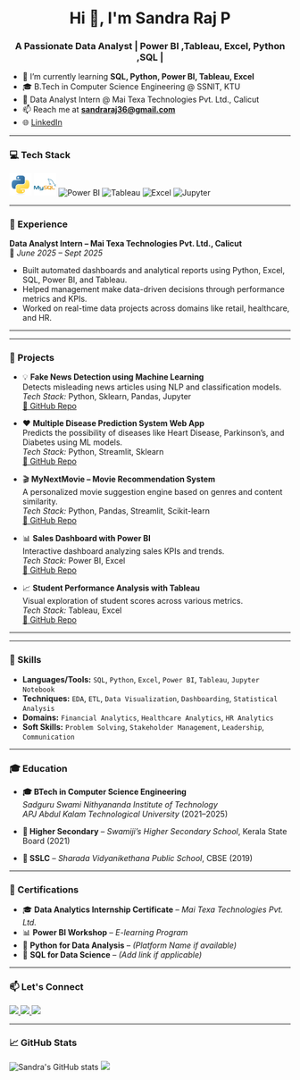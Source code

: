<h1 align="center">Hi 👋, I'm Sandra Raj P</h1>
<h3 align="center">A Passionate Data Analyst | Power BI ,Tableau, Excel, Python ,SQL | </h3>

- 🌱 I’m currently learning **SQL, Python, Power BI, Tableau, Excel**
- 🎓 B.Tech in Computer Science Engineering @ SSNIT, KTU
- 💼 Data Analyst Intern @ Mai Texa Technologies Pvt. Ltd., Calicut
- 📫 Reach me at **sandraraj36@gmail.com**
- 🌐 [LinkedIn](https://www.linkedin.com/in/sandrarajp)

---

### 💻 Tech Stack

<p align="left">
  <img src="https://raw.githubusercontent.com/devicons/devicon/master/icons/python/python-original.svg" alt="Python" width="40" height="40"/>
  <img src="https://raw.githubusercontent.com/devicons/devicon/master/icons/mysql/mysql-original-wordmark.svg" alt="MySQL" width="40" height="40"/>
  <img src="https://img.icons8.com/color/48/000000/power-bi.png" alt="Power BI" width="40" height="40"/>
  <img src="https://img.icons8.com/color/48/000000/tableau-software.png" alt="Tableau" width="40" height="40"/>
  <img src="https://img.icons8.com/color/48/000000/microsoft-excel-2019--v1.png" alt="Excel" width="40" height="40"/>
  <img src="https://img.icons8.com/ios-filled/50/jupyter.png" alt="Jupyter" width="40" height="40"/>
</p>

---

### 💼 Experience

**Data Analyst Intern – Mai Texa Technologies Pvt. Ltd., Calicut**  
📅 *June 2025 – Sept 2025*

- Built automated dashboards and analytical reports using Python, Excel, SQL, Power BI, and Tableau.
- Helped management make data-driven decisions through performance metrics and KPIs.
- Worked on real-time data projects across domains like retail, healthcare, and HR.

---

---

### 🚀 Projects

- 💡 **Fake News Detection using Machine Learning**  
  Detects misleading news articles using NLP and classification models.  
  *Tech Stack:* Python, Sklearn, Pandas, Jupyter  
  [🔗 GitHub Repo](https://github.com/your-username/fake-news-detection)

- ❤️ **Multiple Disease Prediction System Web App**  
  Predicts the possibility of diseases like Heart Disease, Parkinson’s, and Diabetes using ML models.  
  *Tech Stack:* Python, Streamlit, Sklearn  
  [🔗 GitHub Repo](https://github.com/your-username/multiple-disease-prediction)

- 🎬 **MyNextMovie – Movie Recommendation System**  
  A personalized movie suggestion engine based on genres and content similarity.  
  *Tech Stack:* Python, Pandas, Streamlit, Scikit-learn  
  [🔗 GitHub Repo](https://github.com/your-username/mynextmovie)

- 📊 **Sales Dashboard with Power BI**  
  Interactive dashboard analyzing sales KPIs and trends.  
  *Tech Stack:* Power BI, Excel  
  [🔗 GitHub Repo](https://github.com/your-username/sales-dashboard)

- 📈 **Student Performance Analysis with Tableau**  
  Visual exploration of student scores across various metrics.  
  *Tech Stack:* Tableau, Excel  
  [🔗 GitHub Repo](https://github.com/your-username/student-performance-tableau)

---


---

### 🎯 Skills

- **Languages/Tools:** `SQL`, `Python`, `Excel`, `Power BI`, `Tableau`, `Jupyter Notebook`
- **Techniques:** `EDA`, `ETL`, `Data Visualization`, `Dashboarding`, `Statistical Analysis`
- **Domains:** `Financial Analytics`, `Healthcare Analytics`, `HR Analytics`
- **Soft Skills:** `Problem Solving`, `Stakeholder Management`, `Leadership`, `Communication`

---

### 🎓 Education

- **🎓 BTech in Computer Science Engineering**  
  *Sadguru Swami Nithyananda Institute of Technology*  
  *APJ Abdul Kalam Technological University* (2021–2025)

- **🏫 Higher Secondary** – *Swamiji’s Higher Secondary School*, Kerala State Board (2021)  
- **📘 SSLC** – *Sharada Vidyanikethana Public School*, CBSE (2019)

---

### 🏅 Certifications

- 🎓 **Data Analytics Internship Certificate** – *Mai Texa Technologies Pvt. Ltd.*
- 📊 **Power BI Workshop** – *E-learning Program*
- 🐍 **Python for Data Analysis** – *(Platform Name if available)*
- 🧠 **SQL for Data Science** – *(Add link if applicable)*

---

### 📫 Let's Connect

<p align="left">
  <a href="https://www.linkedin.com/in/sandrarajp" target="_blank">
    <img src="https://img.icons8.com/color/48/000000/linkedin.png" width="35"/>
  </a>
  <a href="mailto:sandraraj36@gmail.com" target="_blank">
    <img src="https://img.icons8.com/color/48/000000/gmail.png" width="35"/>
  </a>
  <a href="https://github.com/sandrarajp" target="_blank">
    <img src="https://img.icons8.com/material-rounded/48/000000/github.png" width="35"/>
  </a>
</p>

---

### 📈 GitHub Stats

<p align="left">
  <img src="https://github-readme-stats.vercel.app/api?username=sandrarajp&show_icons=true&theme=tokyonight" alt="Sandra's GitHub stats" />
  <img src="https://github-readme-stats.vercel.app/api/top-langs/?username=sandrarajp&layout=compact&theme=tokyonight" />
</p>

